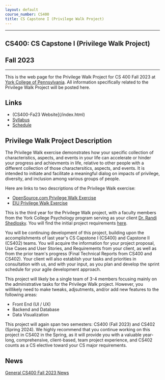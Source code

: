 ```yaml
---
layout: default
course_number: CS400
title: CS Capstone I (Privilege Walk Project)
---
```


--- --- --- --- --- --- --- --- --- --- --- --- --- --- --- --- --- --- --- --- --- --- --- ---

## CS400: CS Capstone I (Privilege Walk Project)

## Fall 2023

--- --- --- --- --- --- --- --- --- --- --- --- --- --- --- --- --- --- --- --- --- --- --- ---

This is the web page for the Privilege Walk Project for CS 400 Fall 2023 at [York College of Pennsylvania](http://www.ycp.edu).  All information specifically related to the Privilege Walk Project will be posted here.

## Links

* (CS400-Fa23 Website](/index.html)
* [Syllabus](/syllabus.html)
* [Schedule](schedule.html)

## Privilege Walk Project Description
The Privilege Walk exercise demonstrates how your specific collection of characteristics, aspects, and events in your life can accelerate or hinder your progress and achievments in life, relative to other people with a different collection of those charactersitics, aspects, and events.  It is intended to initiate and facilitate a meaningful dialog on impacts of privilege, diversity, and inclusion among various groups of people.

Here are links to two descriptions of the Privilege Walk exercise:
  - [OpenSource.com Privilege Walk Exercise](https://opensource.com/open-organization/17/11/privilege-walk-exercise)
  - [EIU Privilege Walk Exercise](https://www.eiu.edu/eiu1111/Privilege%20Walk%20Exercise-%20Transfer%20Leadership%20Institute-%20Week%204.pdf)

This is the third year for the Privilege Walk project, with a faculty members from the York College Psychology program serving as your client [Dr. Randi Shedlosky](https://www.ycp.edu/academics/school-of-behavioral-sciences-and-education/faculty/shedlosky-shoemaker-randi.php).  You will find the initial project requirements [here](PrivilegeWalkApplicationDescription.pdf).

You will be continuing development of this project, building upon the accomplishments of last year's CS Capstone I (CS400) and Capstone II (CS402) teams.  You will acquire the information for your project proposal, Use Cases and User Stories, and Requirements from your client, as well as from the prior team's progress (Final Technical Reports from CS400 and CS402).  Your client will also establish your tasks and priorities in consultation with us, and with your input, as you plan and develop the sprint schedule for your agile development approach.

This project will likely be a single team of 3-4 members focusing mainly on the administrative tasks for the Privilege Walk project.  However, you willlikely need to make tweaks, adjsutments, and/or add new features to the following areas:
- Front End (UI / UX)
- Backend and Database
- Data Visualization

This project will again span two semesters: CS400 (Fall 2023) and CS402 (Spring 2024).  We highly recommend that you continue working on this project in CS402 in the Spring, as it will provide you with a valuable year-long, comprehensive, client-based, team project experience, and CS402 counts as a CS elective toward your CS major requirements.

## News
<!-- Commenting out specific Privilege Walk News until it's needed - and the dates could change, anyway

* 11-14-22: Assignment 7 (Final Report and Final Peer Evals) are both due by Noon, Sunday, 12-11-22

* 11-14-22: Assignment 7 (Final System Presentation) is from 10:15a to 12:15p, on Wednesday, 12-7-22 in KEC 123, with presentation and demo in class

* 11-14-22: Assignment 7 (Draft Technical Report) is due by Noon, Sunday, 12-4-22, in your Google Team Drive

* 11-14-22: On Friday, 11-18-22, you will be giving your status update to Tyler Franks & David McHugh 

* 10-28-22: Assignment 6 (50% Working System) is at 11:00am, Friday, 11-11-22, with presentation and demo during class

* 10-2-22: Mid-Semester Peer Evals are due Sunday, 10-23-22 by Noon, via email in PDF form

* 10-2-22: Assignment 5 (Minimal Working System) is due 11:00am, Friday, 10-21-22, with presentation during class

* 10-2-22: Live Demonstration during PSY250 (Multi-Cultural Awareness) at 1:00pm, Friday, 10-14-22 in LS302 w/Dr. Shedlosky

* 8-27-22: Assignment 4 (Analysis & Design) is due by 11:00am, Friday, 9-23-22, with presentation during class

* 8-27-22: Assignment 3 (Requirements) is due by 11:00am, Friday, 9-16-22, with presentation during class

* 8-27-22: Assignment 2 (Weekly Journals) are due every Friday by 11:00am (prior to class), with a summary presentation in class on the days that do not already have another assignment due

* 8-27-22: Assignment 1 (Readiness Demo) is due by 11:00am, Friday, 9-9-22, with presentation during class

* 8-27-22: Assignment 1 (Project Proposal) is due by 11:00am, Friday, 9-9-22, with presentation during class

-->

[General CS400 Fall 2023 News](/cs400-fall2023/index.html)
